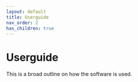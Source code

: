 ```yaml
---
layout: default
title: Userguide
nav_order: 2
has_children: true
---
```


# Userguide
This is a broad outline on how the software is used. 


